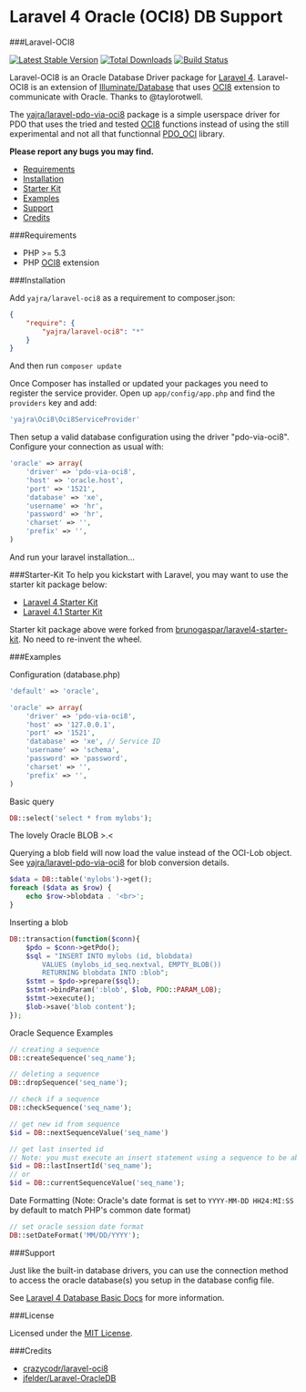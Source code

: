 # Laravel 4 Oracle (OCI8) DB Support

###Laravel-OCI8

[![Latest Stable Version](https://poser.pugx.org/yajra/laravel-oci8/v/stable.png)](https://packagist.org/packages/yajra/laravel-oci8) [![Total Downloads](https://poser.pugx.org/yajra/laravel-oci8/downloads.png)](https://packagist.org/packages/yajra/laravel-oci8) [![Build Status](https://travis-ci.org/yajra/laravel-oci8.png)](https://travis-ci.org/yajra/laravel-oci8)

Laravel-OCI8 is an Oracle Database Driver package for [Laravel 4](http://laravel.com/). Laravel-OCI8 is an extension of [Illuminate/Database](https://github.com/illuminate/database) that uses [OCI8](http://php.net/oci8) extension to communicate with Oracle. Thanks to @taylorotwell.

The [yajra/laravel-pdo-via-oci8](https://github.com/yajra/laravel-pdo-via-oci8) package is a simple userspace driver for PDO that uses the tried and
tested [OCI8](http://php.net/oci8) functions instead of using the still experimental and not all that functionnal
[PDO_OCI](http://www.php.net/manual/en/ref.pdo-oci.php) library.

**Please report any bugs you may find.**

- [Requirements](#requirements)
- [Installation](#installation)
- [Starter Kit](#starter-kit)
- [Examples](#examples)
- [Support](#support)
- [Credits](#credits)

###Requirements
- PHP >= 5.3
- PHP [OCI8](http://php.net/oci8) extension

###Installation

Add `yajra/laravel-oci8` as a requirement to composer.json:

```json
{
    "require": {
        "yajra/laravel-oci8": "*"
    }
}
```
And then run `composer update`

Once Composer has installed or updated your packages you need to register the service provider. Open up `app/config/app.php` and find the `providers` key and add:

```php
'yajra\Oci8\Oci8ServiceProvider'
```

Then setup a valid database configuration using the driver "pdo-via-oci8". Configure your connection as usual with:

```php
'oracle' => array(
    'driver' => 'pdo-via-oci8',
    'host' => 'oracle.host',
    'port' => '1521',
    'database' => 'xe',
    'username' => 'hr',
    'password' => 'hr',
    'charset' => '',
    'prefix' => '',
)
```

And run your laravel installation...

###Starter-Kit
To help you kickstart with Laravel, you may want to use the starter kit package below:
* [Laravel 4 Starter Kit](https://github.com/yajra/laravel4-starter-kit)
* [Laravel 4.1 Starter Kit](https://github.com/yajra/laravel-4.1-starter-kit)

Starter kit package above were forked from [brunogaspar/laravel4-starter-kit](https://github.com/brunogaspar/laravel4-starter-kit). No need to re-invent the wheel.

###Examples

Configuration (database.php)
```php
'default' => 'oracle',

'oracle' => array(
    'driver' => 'pdo-via-oci8',
    'host' => '127.0.0.1',
    'port' => '1521',
    'database' => 'xe', // Service ID
    'username' => 'schema',
    'password' => 'password',
    'charset' => '',
    'prefix' => '',
)
```

Basic query
```php
DB::select('select * from mylobs');
```

The lovely Oracle BLOB >.<

Querying a blob field will now load the value instead of the OCI-Lob object. See [yajra/laravel-pdo-via-oci8](https://github.com/yajra/laravel-pdo-via-oci8) for blob conversion details.
```php
$data = DB::table('mylobs')->get();
foreach ($data as $row) {
    echo $row->blobdata . '<br>';
}
```
Inserting a blob
```php
DB::transaction(function($conn){
    $pdo = $conn->getPdo();
    $sql = "INSERT INTO mylobs (id, blobdata)
        VALUES (mylobs_id_seq.nextval, EMPTY_BLOB())
        RETURNING blobdata INTO :blob";
    $stmt = $pdo->prepare($sql);
    $stmt->bindParam(':blob', $lob, PDO::PARAM_LOB);
    $stmt->execute();
    $lob->save('blob content');
});
```

Oracle Sequence Examples
```php
// creating a sequence
DB::createSequence('seq_name');

// deleting a sequence
DB::dropSequence('seq_name');

// check if a sequence
DB::checkSequence('seq_name');

// get new id from sequence
$id = DB::nextSequenceValue('seq_name')

// get last inserted id
// Note: you must execute an insert statement using a sequence to be able to use this function
$id = DB::lastInsertId('seq_name');
// or
$id = DB::currentSequenceValue('seq_name');

```

Date Formatting (Note: Oracle's date format is set to ```YYYY-MM-DD HH24:MI:SS``` by default to match PHP's common date format)
```php
// set oracle session date format
DB::setDateFormat('MM/DD/YYYY');
```

###Support

Just like the built-in database drivers, you can use the connection method to access the oracle database(s) you setup in the database config file.

See [Laravel 4 Database Basic Docs](http://four.laravel.com/docs/database) for more information.

###License

Licensed under the [MIT License](http://cheeaun.mit-license.org/).

###Credits

- [crazycodr/laravel-oci8](https://github.com/crazycodr/laravel-oci8)
- [jfelder/Laravel-OracleDB](https://github.com/jfelder/Laravel-OracleDB)
